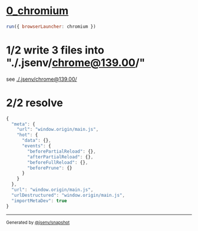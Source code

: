 # [0_chromium](../../import_meta_dev.test.mjs#L16)

```js
run({ browserLauncher: chromium })
```

# 1/2 write 3 files into "./.jsenv/chrome@139.00/"

see [./.jsenv/chrome@139.00/](./.jsenv/chrome@139.00/)

# 2/2 resolve

```js
{
  "meta": {
    "url": "window.origin/main.js",
    "hot": {
      "data": {},
      "events": {
        "beforePartialReload": {},
        "afterPartialReload": {},
        "beforeFullReload": {},
        "beforePrune": {}
      }
    }
  },
  "url": "window.origin/main.js",
  "urlDestructured": "window.origin/main.js",
  "importMetaDev": true
}
```

---

<sub>
  Generated by <a href="https://github.com/jsenv/core/tree/main/packages/tooling/snapshot">@jsenv/snapshot</a>
</sub>
